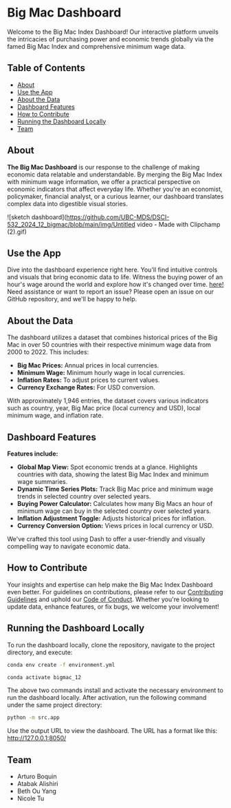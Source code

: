 # Big Mac Dashboard

Welcome to the Big Mac Index Dashboard! Our interactive platform unveils the intricacies of purchasing power and economic trends globally via the famed Big Mac Index and comprehensive minimum wage data.

## Table of Contents

- [About](#about)
- [Use the App](#use-the-app)
- [About the Data](#about-the-data)
- [Dashboard Features](#dashboard-features)
- [How to Contribute](#how-to-contribute)
- [Running the Dashboard Locally](#running-the-dashboard-locally)
- [Team](#team)

## About

**The Big Mac Dashboard** is our response to the challenge of making economic data relatable and understandable. By merging the Big Mac Index with minimum wage information, we offer a practical perspective on economic indicators that affect everyday life. Whether you're an economist, policymaker, financial analyst, or a curious learner, our dashboard translates complex data into digestible visual stories.

![sketch dashboard](https://github.com/UBC-MDS/DSCI-532_2024_12_bigmac/blob/main/img/Untitled video - Made with Clipchamp (2).gif)

## Use the App

Dive into the dashboard experience right here. You'll find intuitive controls and visuals that bring economic data to life. Witness the buying power of an hour's wage around the world and explore how it's changed over time. [here!](https://dsci-532-2024-12-bigmac.onrender.com/) 
Need assistance or want to report an issue? Please open an issue on our GitHub repository, and we'll be happy to help.

## About the Data

The dashboard utilizes a dataset that combines historical prices of the Big Mac in over 50 countries with their respective minimum wage data from 2000 to 2022. This includes:

- **Big Mac Prices:** Annual prices in local currencies.
- **Minimum Wage:** Minimum hourly wage in local currencies.
- **Inflation Rates:** To adjust prices to current values.
- **Currency Exchange Rates:** For USD conversion.

With approximately 1,946 entries, the dataset covers various indicators such as country, year, Big Mac price (local currency and USD), local minimum wage, and inflation rate.

## Dashboard Features

**Features include:**

- **Global Map View:** Spot economic trends at a glance. Highlights countries with data, showing the latest Big Mac Index and minimum wage summaries.
- **Dynamic Time Series Plots:** Track Big Mac price and minimum wage trends in selected country over selected years.
- **Buying Power Calculator:** Calculates how many Big Macs an hour of minimum wage can buy in the selected country over selected years. 
- **Inflation Adjustment Toggle:** Adjusts historical prices for inflation.
- **Currency Conversion Option:** Views prices in local currency or USD.

We've crafted this tool using Dash to offer a user-friendly and visually compelling way to navigate economic data.

## How to Contribute

Your insights and expertise can help make the Big Mac Index Dashboard even better. For guidelines on contributions, please refer to our [Contributing Guidelines](https://github.com/UBC-MDS/DSCI-532_2024_12_bigmac/blob/main/CONTRIBUTING.md) and uphold our [Code of Conduct](https://github.com/UBC-MDS/DSCI-532_2024_12_bigmac/blob/main/CODE_OF_CONDUCT.md). Whether you're looking to update data, enhance features, or fix bugs, we welcome your involvement!

## Running the Dashboard Locally

To run the dashboard locally, clone the repository, navigate to the project directory, and execute:
```bash
conda env create -f environment.yml
```
```bash
conda activate bigmac_12 
```
The above two commands install and activate the necessary environment to run the dashboard locally. After activation, run the following command under the same project directory:
```bash
python -m src.app
```
Use the output URL to view the dashboard. The URL has a format like this: http://127.0.0.1:8050/

## Team
- Arturo Boquin
- Atabak Alishiri
- Beth Ou Yang
- Nicole Tu
